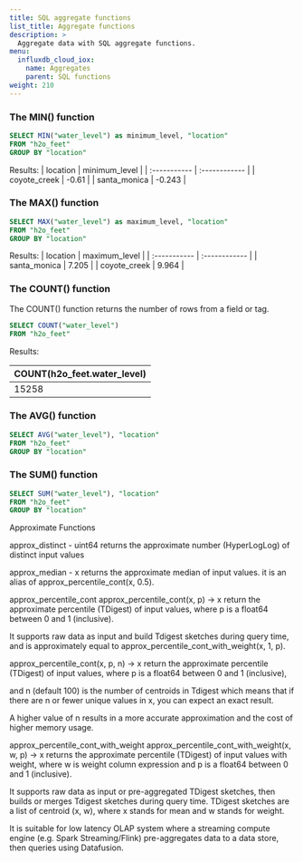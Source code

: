 ```yaml
---
title: SQL aggregate functions
list_title: Aggregate functions
description: >
  Aggregate data with SQL aggregate functions.
menu:
  influxdb_cloud_iox:
    name: Aggregates
    parent: SQL functions
weight: 210
---
```


### The MIN() function

```sql
SELECT MIN("water_level") as minimum_level, "location"
FROM "h2o_feet" 
GROUP BY "location"
```

Results:
| location     | minimum_level |
| :----------- | :------------ |
| coyote_creek | -0.61         |
| santa_monica | -0.243        |


### The MAX() function

```sql
SELECT MAX("water_level") as maximum_level, "location"
FROM "h2o_feet" 
GROUP BY "location"
```

Results:
| location     | maximum_level |
| :----------- | :------------ |
| santa_monica | 7.205         |
| coyote_creek | 9.964         |

### The COUNT() function

The COUNT() function returns the number of rows from a field or tag.

```sql
SELECT COUNT("water_level") 
FROM "h2o_feet"
```

Results:

| COUNT(h2o_feet.water_level) |
| :-------------------------- |
| 15258                       |


### The AVG() function

```sql
SELECT AVG("water_level"), "location"
FROM "h2o_feet" 
GROUP BY "location"
```

### The SUM() function

```sql
SELECT SUM("water_level"), "location"
FROM "h2o_feet" 
GROUP BY "location"
```


Approximate Functions

approx_distinct -  uint64 returns the approximate number (HyperLogLog) of distinct input values

approx_median -  x returns the approximate median of input values. it is an alias of approx_percentile_cont(x, 0.5).

approx_percentile_cont
approx_percentile_cont(x, p) -> x return the approximate percentile (TDigest) of input values, where p is a float64 between 0 and 1 (inclusive).

It supports raw data as input and build Tdigest sketches during query time, and is approximately equal to approx_percentile_cont_with_weight(x, 1, p).

approx_percentile_cont(x, p, n) -> x return the approximate percentile (TDigest) of input values, where p is a float64 between 0 and 1 (inclusive),

and n (default 100) is the number of centroids in Tdigest which means that if there are n or fewer unique values in x, you can expect an exact result.

A higher value of n results in a more accurate approximation and the cost of higher memory usage.

approx_percentile_cont_with_weight
approx_percentile_cont_with_weight(x, w, p) -> x returns the approximate percentile (TDigest) of input values with weight, where w is weight column expression and p is a float64 between 0 and 1 (inclusive).

It supports raw data as input or pre-aggregated TDigest sketches, then builds or merges Tdigest sketches during query time. TDigest sketches are a list of centroid (x, w), where x stands for mean and w stands for weight.

It is suitable for low latency OLAP system where a streaming compute engine (e.g. Spark Streaming/Flink) pre-aggregates data to a data store, then queries using Datafusion.



